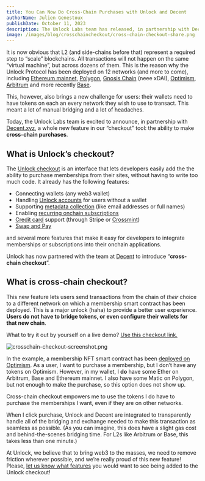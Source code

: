 ```yaml
---
title: You Can Now Do Cross-Chain Purchases with Unlock and Decent
authorName: Julien Genestoux
publishDate: October 11, 2023
description: The Unlock Labs team has released, in partnership with Decent, the ability for users to make cross-chain purchases across the Ethereum ecosystem from the Unlock checkout.
image: /images/blog/crosschaincheckout/cross-chain-checkout-share.png
---
```


It is now obvious that L2 (and side-chains before that) represent a required step to “scale” blockchains. All transactions will not happen on the same “virtual machine”, but across dozens of them. This is the reason why the Unlock Protocol has been deployed on 12 networks (and more to come), including [Ethereum mainnet](https://unlock-protocol.com/blog/announcing-v0), [Polygon](https://unlock-protocol.com/blog/unlock-on-polygon), [Gnosis Chain](https://unlock-protocol.com/blog/xdai) (neee xDAI), [Optimism](https://unlock-protocol.com/blog/optimism), [Arbitrum](https://unlock-protocol.com/blog/arbitrum) and more recently [Base](https://unlock-protocol.com/blog/base).

This, however, also brings a new challenge for users: their wallets need to have tokens on each an every network they wish to use to transact. This meant a lot of manual bridging and a lot of headaches.

Today, the Unlock Labs team is excited to announce, in partnership with [Decent.xyz](http://decent.xyz), a whole new feature in our “checkout” tool: the ability to make **cross-chain purchases**. 

## What is Unlock’s checkout?

The [Unlock checkout](https://docs.unlock-protocol.com/tools/checkout/) is an interface that lets developers easily add the the ability to purchase memberships from their sites, without having to write too much code. It already has the following features:

- Connecting wallets (any web3 wallet)
- Handling [Unlock accounts](https://docs.unlock-protocol.com/tools/sign-in-with-ethereum/unlock-accounts) for users without a wallet
- Supporting [metadata collection](https://docs.unlock-protocol.com/tools/checkout/collecting-metadata) (like email addresses or full names)
- Enabling [recurring onchain subscriptions](https://unlock-protocol.com/guides/recurring-memberships/)
- [Credit card](https://unlock-protocol.com/guides/enabling-credit-cards/) support (through Stripe or [Crossmint](https://unlock-protocol.com/blog/crossmint-unlock-integration))
- [Swap and Pay](https://unlock-protocol.com/blog/swap-and-purchase)

and several more features that make it easy for developers to integrate memberships or subscriptions into their onchain applications.

Unlock has now partnered with the team at [Decent](https://decent.xyz) to introduce “**cross-chain checkout**”. 

## What is cross-chain checkout?

This new feature lets users send transactions from the chain of *their* choice to a different network on which a membership smart contract has been deployed. This is a major unlock (haha) to provide a better user experience. **Users do not have to bridge tokens, or even configure their wallets for that new chain**.

What to try it out by yourself on a live demo? [Use this checkout link.](https://app.unlock-protocol.com/checkout?id=cf572b45-5799-4e0d-9dce-d7f741063a5e)

![crosschain-checkout-screenshot.png](/images/blog/crosschaincheckout/cross-chain-checkout-screenshot.png)

In the example, a membership NFT smart contract has been [deployed on Optimism](https://optimistic.etherscan.io/address/0x82bc85aac5b8192d1ef835a9ae9e4bdb299a57ea#code). As a user, I want to purchase a membership, but I don’t have any tokens on Optimism. However, in my wallet, I **do** have some Ether on Arbitrum, Base and Ethereum mainnet. I also have some Matic on Polygon, but not enough to make the purchase, so this option does not show up.

Cross-chain checkout empowers me to use the tokens I do have to purchase the memberships I want, even if they are on other networks.

When I click purchase, Unlock and Decent are integrated to transparently handle all of the bridging and exchange needed to make this transaction as seamless as possible. (As you can imagine, this does have a slight gas cost and behind-the-scenes bridging time. For L2s like Arbitrum or Base, this takes less than one minute.)

At Unlock, we believe that to bring web3 to the masses, we need to remove friction wherever possible, and we’re really proud of this new feature! Please, [let us know what features](https://discord.unlock-protocol.com/) you would want to see being added to the Unlock checkout!
